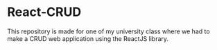 # React-CRUD
This repository is made for one of my university class where we had to make a CRUD web application using the ReactJS library.
